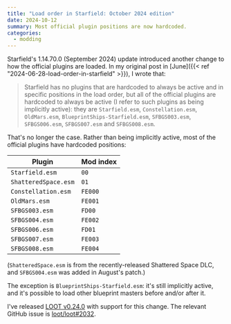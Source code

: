 ```yaml
---
title: "Load order in Starfield: October 2024 edition"
date: 2024-10-12
summary: Most official plugin positions are now hardcoded.
categories:
  - modding
---
```


Starfield's 1.14.70.0 (September 2024) update introduced another change to how the official plugins are loaded. In my original post in [June]({{< ref "2024-06-28-load-order-in-starfield" >}}), I wrote that:

> Starfield has no plugins that are hardcoded to always be active and in specific positions in the load order, but all of the official plugins are hardcoded to always be active (I refer to such plugins as being implicitly active): they are `Starfield.esm`, `Constellation.esm`, `OldMars.esm`, `BlueprintShips-Starfield.esm`, `SFBGS003.esm`, `SFBGS006.esm`, `SFBGS007.esm` and `SFBGS008.esm`.

That's no longer the case. Rather than being implicitly active, most of the official plugins have hardcoded positions:

| Plugin | Mod index |
|--------|-----------|
| `Starfield.esm` | `00`
| `ShatteredSpace.esm` | `01`
| `Constellation.esm` | `FE000`
| `OldMars.esm` | `FE001`
| `SFBGS003.esm` | `FD00`
| `SFBGS004.esm` | `FE002`
| `SFBGS006.esm` | `FD01`
| `SFBGS007.esm` | `FE003`
| `SFBGS008.esm` | `FE004`

(`ShatteredSpace.esm` is from the recently-released Shattered Space DLC, and `SFBGS004.esm` was added in August's patch.)

The exception is `BlueprintShips-Starfield.esm`: it's still implicitly active, and it's possible to load other blueprint masters before and/or after it.

I've released [LOOT v0.24.0](https://github.com/loot/loot/releases/tag/0.24.0) with support for this change. The relevant GitHub issue is [loot/loot#2032](https://github.com/loot/loot/issues/2032).

